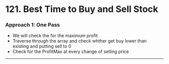 # 121. Best Time to Buy and Sell Stock

### Approach 1: One Pass

- We will check the for the maximum profit 
- Traverse through the array and check whther get buy lower than existing and putting sell to 0
- Check for the ProfitMax at every change of selling price 
___
